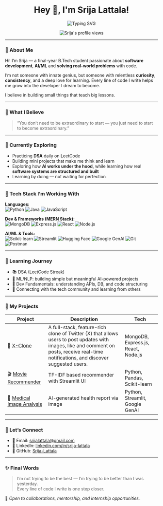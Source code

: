 <!-- Main Header -->
<h1 align="center">Hey 👋, I'm Srija Lattala!</h1>

<!-- Sub Header with Typing Animation -->
<div align="center">
  <img src="https://readme-typing-svg.demolab.com?font=Fira+Code&pause=1000&color=F57F17&center=true&vCenter=true&width=440&lines=A+curious+mind+in+tech.;Learning+AI+%26+building+software.;Always+coding%2C+always+growing." alt="Typing SVG" />
</div>

<p align="center">
  <img src="https://komarev.com/ghpvc/?username=Srija-Lattala&label=Profile%20views&color=0e75b6&style=flat" alt="Srija's profile views" />
</p>

---

### 💫 About Me

Hi! I’m Srija — a final-year B.Tech student passionate about **software development**, **AI/ML** and **solving real-world problems** with code.

I’m not someone with innate genius, but someone with relentless **curiosity**, **consistency**, and a deep love for learning. Every line of code I write helps me grow into the developer I dream to become.

I believe in building small things that teach big lessons.

---

### 🌻 What I Believe
> “You don’t need to be extraordinary to start — you just need to start to become extraordinary.”

---

### 🔭 Currently Exploring
- Practicing **DSA** daily on LeetCode
- Building mini projects that make me think and learn
- Exploring how **AI works under the hood**, while learning how real **software systems are structured and built**
- Learning by doing — not waiting for perfection
  
---

### 🧠 Tech Stack I’m Working With

<!-- Languages -->
**Languages:**  
![Python](https://img.shields.io/badge/Python-3776AB?style=flat&logo=python&logoColor=white)
![Java](https://img.shields.io/badge/Java-ED8B00?style=flat&logo=openjdk&logoColor=white)
![JavaScript](https://img.shields.io/badge/JavaScript-F7DF1E?style=flat&logo=javascript&logoColor=black)

<!-- Dev Tools -->
**Dev & Frameworks (MERN Stack):**  
![MongoDB](https://img.shields.io/badge/MongoDB-47A248?style=flat&logo=mongodb&logoColor=white)
![Express.js](https://img.shields.io/badge/Express.js-000000?style=flat&logo=express&logoColor=white)
![React](https://img.shields.io/badge/React-61DAFB?style=flat&logo=react&logoColor=black)
![Node.js](https://img.shields.io/badge/Node.js-339933?style=flat&logo=node.js&logoColor=white)

<!-- Other Tools & AI -->
**AI/ML & Tools:**  
![Scikit-learn](https://img.shields.io/badge/Scikit--learn-F7931E?style=flat&logo=scikit-learn&logoColor=white)
![Streamlit](https://img.shields.io/badge/Streamlit-FF4B4B?style=flat&logo=streamlit&logoColor=white)
![Hugging Face](https://img.shields.io/badge/HuggingFace-FFD21F?style=flat&logo=huggingface&logoColor=black)
![Google GenAI](https://img.shields.io/badge/Google_GenAI-4285F4?style=flat&logo=google&logoColor=white)
![Git](https://img.shields.io/badge/Git-F05032?style=flat&logo=git&logoColor=white)
![Postman](https://img.shields.io/badge/Postman-FF6C37?style=flat&logo=postman&logoColor=white)

---

### 🌱 Learning Journey
- 📚 DSA (LeetCode Streak)
- 🧠 ML/NLP: building simple but meaningful AI-powered projects
- 🔧 Dev Fundamentals: understanding APIs, DB, and code structuring
- 🤝 Connecting with the tech community and learning from others

---

### 📌 My Projects

| Project | Description | Tech |
|--------|-------------|------|
| 🛒 [X-Clone](https://github.com/Srija-Lattala/x-clone) | A full-stack, feature-rich clone of Twitter (X) that allows users to post updates with images, like and comment on posts, receive real-time notifications, and discover suggested users. | MongoDB, Express.js, React, Node.js |
| 🎬 [Movie Recommender](https://github.com/Srija-Lattala/Movie_Recommendation_System) | TF-IDF based recommender with Streamlit UI | Python, Pandas, Scikit-learn |
| 🧠 [Medical Image Analysis](https://github.com/Srija-Lattala/medical-image-analysis) | AI-generated health report via image | Python, Streamlit, Google GenAI |

---

### 🤝 Let’s Connect

- 📧 Email: [srijalattala@gmail.com](mailto:srijalattala@gmail.com)
- 💼 LinkedIn: [linkedin.com/in/srija-lattala](https://www.linkedin.com/in/srija-lattala)
- 🐙 GitHub: [Srija-Lattala](https://github.com/Srija-Lattala)

---

### ✨ Final Words

> I’m not trying to be the best — I’m trying to be better than I was yesterday.  
> Every line of code I write is one step closer.

🌟 *Open to collaborations, mentorship, and internship opportunities.*  

